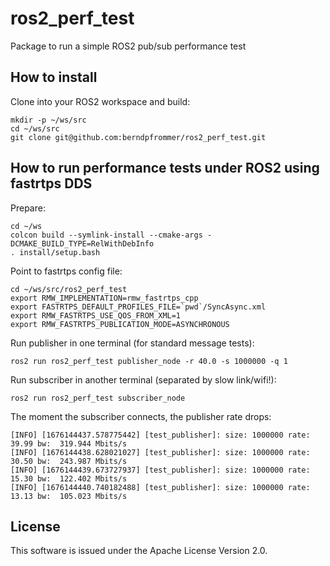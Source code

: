 # ros2_perf_test

Package to run a simple ROS2 pub/sub performance test

## How to install

Clone into your ROS2 workspace and build:
```
mkdir -p ~/ws/src
cd ~/ws/src
git clone git@github.com:berndpfrommer/ros2_perf_test.git
```

## How to run performance tests under ROS2 using fastrtps DDS
Prepare:
```
cd ~/ws
colcon build --symlink-install --cmake-args -DCMAKE_BUILD_TYPE=RelWithDebInfo
. install/setup.bash
```
Point to fastrtps config file:
```
cd ~/ws/src/ros2_perf_test
export RMW_IMPLEMENTATION=rmw_fastrtps_cpp
export FASTRTPS_DEFAULT_PROFILES_FILE=`pwd`/SyncAsync.xml
export RMW_FASTRTPS_USE_QOS_FROM_XML=1
export RMW_FASTRTPS_PUBLICATION_MODE=ASYNCHRONOUS
```
Run publisher in one terminal (for standard message tests):
```
ros2 run ros2_perf_test publisher_node -r 40.0 -s 1000000 -q 1
```

Run subscriber in another terminal (separated by slow link/wifi!):
```
ros2 run ros2_perf_test subscriber_node
```

The moment the subscriber connects, the publisher rate drops:
```
[INFO] [1676144437.578775442] [test_publisher]: size: 1000000 rate: 39.99 bw:  319.944 Mbits/s
[INFO] [1676144438.628021027] [test_publisher]: size: 1000000 rate: 30.50 bw:  243.987 Mbits/s
[INFO] [1676144439.673727937] [test_publisher]: size: 1000000 rate: 15.30 bw:  122.402 Mbits/s
[INFO] [1676144440.740182488] [test_publisher]: size: 1000000 rate: 13.13 bw:  105.023 Mbits/s
```
## License

This software is issued under the Apache License Version 2.0.
